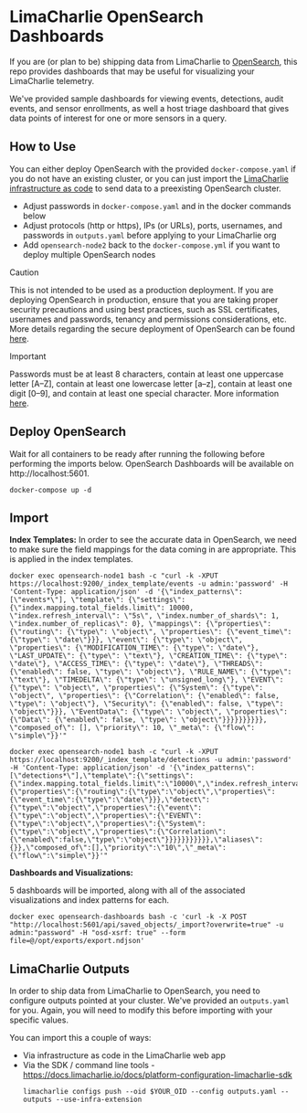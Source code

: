 # LimaCharlie OpenSearch Dashboards 

If you are (or plan to be) shipping data from LimaCharlie to [OpenSearch](https://opensearch.org), this repo provides dashboards that may be useful for visualizing your LimaCharlie telemetry. 

We've provided sample dashboards for viewing events, detections, audit events, and sensor enrollments, as well a host triage dashboard that gives data points of interest for one or more sensors in a query.

## How to Use

You can either deploy OpenSearch with the provided `docker-compose.yaml` if you do not have an existing cluster, or you can just import the [LimaCharlie infrastructure as code](https://docs.limacharlie.io/docs/extensions-lc-extensions-infrastructure#using-the-infrastructure-extension) to send data to a preexisting OpenSearch cluster. 

* Adjust passwords in `docker-compose.yaml` and in the docker commands below
* Adjust protocols (http or https), IPs (or URLs), ports, usernames, and passwords in `outputs.yaml` before applying to your LimaCharlie org
* Add `opensearch-node2` back to the `docker-compose.yml` if you want to deploy multiple OpenSearch nodes

> [!CAUTION]
> This is not intended to be used as a production deployment. If you are deploying OpenSearch in production, ensure that you are taking proper security precautions and using best practices, such as SSL certificates, usernames and passwords, tenancy and permissions considerations, etc. More details regarding the secure deployment of OpenSearch can be found [here](https://opensearch.org/docs/latest/security/configuration/index/).

> [!IMPORTANT]
> Passwords must be at least 8 characters, contain at least one uppercase letter [A–Z], contain at least one lowercase letter [a–z], contain at least one digit [0–9], and contain at least one special character. More information [here](https://opensearch.org/docs/latest/security/configuration/demo-configuration/#setting-up-a-custom-admin-password).

## Deploy OpenSearch 

Wait for all containers to be ready after running the following before performing the imports below. OpenSearch Dashboards will be available on http://localhost:5601.

```
docker-compose up -d 
```

## Import 

**Index Templates:** 
In order to see the accurate data in OpenSearch, we need to make sure the field mappings for the data coming in are appropriate. This is applied in the index templates. 


```
docker exec opensearch-node1 bash -c "curl -k -XPUT https://localhost:9200/_index_template/events -u admin:'password' -H 'Content-Type: application/json' -d '{\"index_patterns\": [\"events*\"], \"template\": {\"settings\": {\"index.mapping.total_fields.limit\": 10000, \"index.refresh_interval\": \"5s\", \"index.number_of_shards\": 1, \"index.number_of_replicas\": 0}, \"mappings\": {\"properties\": {\"routing\": {\"type\": \"object\", \"properties\": {\"event_time\": {\"type\": \"date\"}}}, \"event\": {\"type\": \"object\", \"properties\": {\"MODIFICATION_TIME\": {\"type\": \"date\"}, \"LAST_UPDATE\": {\"type\": \"text\"}, \"CREATION_TIME\": {\"type\": \"date\"}, \"ACCESS_TIME\": {\"type\": \"date\"}, \"THREADS\": {\"enabled\": false, \"type\": \"object\"}, \"RULE_NAME\": {\"type\": \"text\"}, \"TIMEDELTA\": {\"type\": \"unsigned_long\"}, \"EVENT\": {\"type\": \"object\", \"properties\": {\"System\": {\"type\": \"object\", \"properties\": {\"Correlation\": {\"enabled\": false, \"type\": \"object\"}, \"Security\": {\"enabled\": false, \"type\": \"object\"}}}, \"EventData\": {\"type\": \"object\", \"properties\": {\"Data\": {\"enabled\": false, \"type\": \"object\"}}}}}}}}}}, \"composed_of\": [], \"priority\": 10, \"_meta\": {\"flow\": \"simple\"}}'"

docker exec opensearch-node1 bash -c "curl -k -XPUT https://localhost:9200/_index_template/detections -u admin:'password' -H 'Content-Type: application/json' -d '{\"index_patterns\":[\"detections*\"],\"template\":{\"settings\":{\"index.mapping.total_fields.limit\":\"10000\",\"index.refresh_interval\":\"5s\",\"index.number_of_shards\":\"1\",\"index.number_of_replicas\":\"0\"},\"mappings\":{\"properties\":{\"routing\":{\"type\":\"object\",\"properties\":{\"event_time\":{\"type\":\"date\"}}},\"detect\":{\"type\":\"object\",\"properties\":{\"event\":{\"type\":\"object\",\"properties\":{\"EVENT\":{\"type\":\"object\",\"properties\":{\"System\":{\"type\":\"object\",\"properties\":{\"Correlation\":{\"enabled\":false,\"type\":\"object\"}}}}}}}}}}},\"aliases\":{}},\"composed_of\":[],\"priority\":\"10\",\"_meta\":{\"flow\":\"simple\"}}'"
```

**Dashboards and Visualizations:**

5 dashboards will be imported, along with all of the associated visualizations and index patterns for each.


```
docker exec opensearch-dashboards bash -c 'curl -k -X POST "http://localhost:5601/api/saved_objects/_import?overwrite=true" -u admin:"password" -H "osd-xsrf: true" --form file=@/opt/exports/export.ndjson'
```

## LimaCharlie Outputs

In order to ship data from LimaCharlie to OpenSearch, you need to configure outputs pointed at your cluster. We've provided an `outputs.yaml` for you. Again, you will need to modify this before importing with your specific values.

You can import this a couple of ways:

* Via infrastructure as code in the LimaCharlie web app
* Via the SDK / command line tools - https://docs.limacharlie.io/docs/platform-configuration-limacharlie-sdk
    ```
    limacharlie configs push --oid $YOUR_OID --config outputs.yaml --outputs --use-infra-extension
    ```
